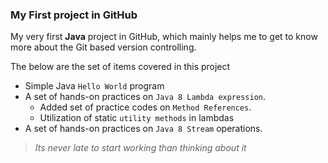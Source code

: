 ### My First project in GitHub

My very first **Java** project in GitHub, which mainly helps me to get to know more about the Git based version controlling.

The below are the set of items covered in this project

* Simple Java `Hello World` program
* A set of hands-on practices on `Java 8 Lambda expression`.
  * Added set of practice codes on `Method References`.
  * Utilization of static `utility methods` in lambdas
* A set of hands-on practices on `Java 8 Stream` operations.

> *Its never late to start working than thinking about it*